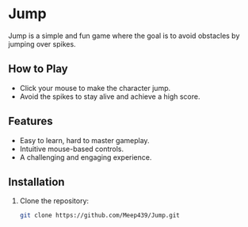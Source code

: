 # Jump

Jump is a simple and fun game where the goal is to avoid obstacles by jumping over spikes.

## How to Play
- Click your mouse to make the character jump.
- Avoid the spikes to stay alive and achieve a high score.

## Features
- Easy to learn, hard to master gameplay.
- Intuitive mouse-based controls.
- A challenging and engaging experience.

## Installation
1. Clone the repository:
   ```bash
   git clone https://github.com/Meep439/Jump.git
